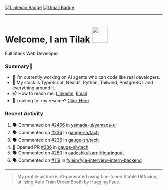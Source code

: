 [![Linkedin Badge](https://img.shields.io/badge/-tiluckdave-blue?style=flat-square&logo=Linkedin&logoColor=white&link=https://www.linkedin.com/in/tiluckdave/)](https://www.linkedin.com/in/tiluckdave/)
[![Gmail Badge](https://img.shields.io/badge/-hello@tiluckdave.in-c14438?style=flat-square&logo=Gmail&logoColor=white&link=mailto:hello@tiluckdave.in)](mailto:hello@tiluckdave.in)

---

# Welcome, I am Tilak <img src="https://media.giphy.com/media/mGcNjsfWAjY5AEZNw6/giphy.gif" width="50">
Full Stack Web Developer.

### Summary👋
- 🔭 I’m currently working on AI agents who can code like real developers.
- 🧠 My stack is TypeScript, NextJs, Python, Tailwind, PostgreSQL and everything around it. 
- 📫 How to reach me: [Linkedin](https://www.linkedin.com/in/tiluckdave/), [Email](mailto:hello@tiluckdave.in)
- 📄 Looking for my resume? [Click Here](https://tiluckdave.in/resume.pdf)

### Recent Activity
<!--START_SECTION:activity-->
1. 🗣 Commented on [#2466](https://github.com/yamada-ui/yamada-ui/issues/2466#issuecomment-2280853127) in [yamada-ui/yamada-ui](https://github.com/yamada-ui/yamada-ui)
2. 🗣 Commented on [#236](https://github.com/gauge-sh/tach/pull/236#issuecomment-2273951079) in [gauge-sh/tach](https://github.com/gauge-sh/tach)
3. 🗣 Commented on [#236](https://github.com/gauge-sh/tach/pull/236#issuecomment-2273950610) in [gauge-sh/tach](https://github.com/gauge-sh/tach)
4. 💪 Opened PR [#236](https://github.com/gauge-sh/tach/pull/236) in [gauge-sh/tach](https://github.com/gauge-sh/tach)
5. 🗣 Commented on [#260](https://github.com/aadeshkulkarni/figuringout/issues/260#issuecomment-2269667882) in [aadeshkulkarni/figuringout](https://github.com/aadeshkulkarni/figuringout)
6. 🗣 Commented on [#119](https://github.com/fylein/fyle-interview-intern-backend/pull/119#issuecomment-2261182401) in [fylein/fyle-interview-intern-backend](https://github.com/fylein/fyle-interview-intern-backend)
<!--END_SECTION:activity-->

---

> My profile picture is AI-generated using fine-tuned Stable Diffusion, utilizing Auto Train DreamBooth by Hugging Face.
